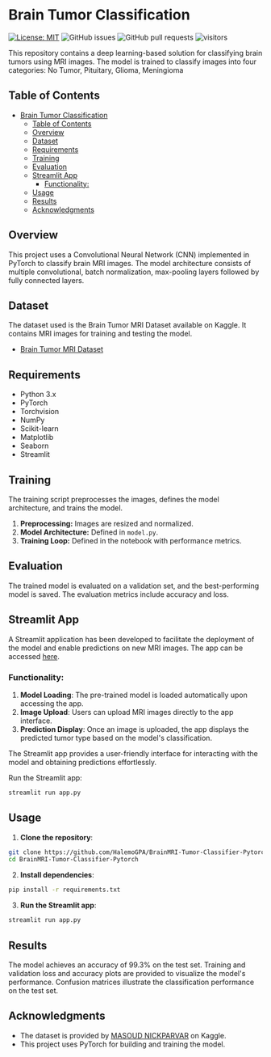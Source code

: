 
# Brain Tumor Classification
[![License: MIT](https://img.shields.io/badge/License-MIT-yellow.svg)](https://opensource.org/licenses/MIT)
![GitHub issues](https://img.shields.io/github/issues/HalemoGPA/BrainMRI-Tumor-Classifier-Pytorch)
![GitHub pull requests](https://img.shields.io/github/issues-pr/HalemoGPA/BrainMRI-Tumor-Classifier-Pytorch)
![visitors](https://visitor-badge.laobi.icu/badge?page_id=HalemoGPA/BrainMRI-Tumor-Classifier-Pytorch)


This repository contains a deep learning-based solution for classifying brain tumors using MRI images. The model is trained to classify images into four categories: No Tumor, Pituitary, Glioma, Meningioma

## Table of Contents
- [Brain Tumor Classification](#brain-tumor-classification)
  - [Table of Contents](#table-of-contents)
  - [Overview](#overview)
  - [Dataset](#dataset)
  - [Requirements](#requirements)
  - [Training](#training)
  - [Evaluation](#evaluation)
  - [Streamlit App](#streamlit-app)
    - [Functionality:](#functionality)
  - [Usage](#usage)
  - [Results](#results)
  - [Acknowledgments](#acknowledgments)

## Overview
This project uses a Convolutional Neural Network (CNN) implemented in PyTorch to classify brain MRI images. The model architecture consists of multiple convolutional, batch normalization, max-pooling layers followed by fully connected layers.

## Dataset
The dataset used is the Brain Tumor MRI Dataset available on Kaggle. It contains MRI images for training and testing the model.

- [Brain Tumor MRI Dataset](https://www.kaggle.com/datasets/masoudnickparvar/brain-tumor-mri-dataset)

## Requirements
- Python 3.x
- PyTorch
- Torchvision
- NumPy
- Scikit-learn
- Matplotlib
- Seaborn
- Streamlit


## Training
The training script preprocesses the images, defines the model architecture, and trains the model.

1. **Preprocessing:** Images are resized and normalized.
2. **Model Architecture:** Defined in `model.py`.
3. **Training Loop:** Defined in the notebook with performance metrics.



## Evaluation
The trained model is evaluated on a validation set, and the best-performing model is saved. The evaluation metrics include accuracy and loss.



## Streamlit App

A Streamlit application has been developed to facilitate the deployment of the model and enable predictions on new MRI images. The app can be accessed [here](https://brain-tumor-classification.streamlit.app/).

### Functionality:

1. **Model Loading**: The pre-trained model is loaded automatically upon accessing the app.
2. **Image Upload**: Users can upload MRI images directly to the app interface.
3. **Prediction Display**: Once an image is uploaded, the app displays the predicted tumor type based on the model's classification.

The Streamlit app provides a user-friendly interface for interacting with the model and obtaining predictions effortlessly.

Run the Streamlit app:
```sh
streamlit run app.py
```

## Usage
1. **Clone the repository**:
```sh
git clone https://github.com/HalemoGPA/BrainMRI-Tumor-Classifier-Pytorch.git
cd BrainMRI-Tumor-Classifier-Pytorch
```
2. **Install dependencies**:
```sh
pip install -r requirements.txt
```

3. **Run the Streamlit app**:
```sh
streamlit run app.py
```


## Results
The model achieves an accuracy of 99.3% on the test set. Training and validation loss and accuracy plots are provided to visualize the model's performance. Confusion matrices illustrate the classification performance on the test set.

## Acknowledgments
- The dataset is provided by [MASOUD NICKPARVAR](https://www.kaggle.com/datasets/masoudnickparvar/brain-tumor-mri-dataset) on Kaggle.
- This project uses PyTorch for building and training the model.


